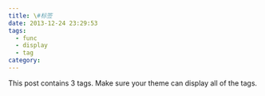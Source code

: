 ```yaml
---
title: \#标签
date: 2013-12-24 23:29:53
tags:
  - func
  - display
  - tag
category: 
---
```


This post contains 3 tags. Make sure your theme can display all of the tags.